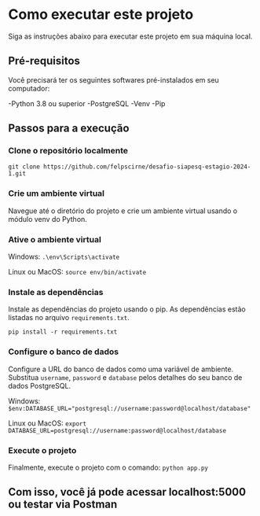 # Como executar este projeto
Siga as instruções abaixo para executar este projeto em sua máquina local.

## Pré-requisitos
Você precisará ter os seguintes softwares pré-instalados em seu computador:

-Python 3.8 ou superior
-PostgreSQL
-Venv
-Pip

## Passos para a execução
  ### Clone o repositório localmente

  `git clone https://github.com/felpscirne/desafio-siapesq-estagio-2024-1.git`

### Crie um ambiente virtual

  Navegue até o diretório do projeto e crie um ambiente virtual usando o módulo venv do Python.

### Ative o ambiente virtual

Windows:
`.\env\Scripts\activate`

Linux ou MacOS:
`source env/bin/activate`

### Instale as dependências

Instale as dependências do projeto usando o pip. As dependências estão listadas no arquivo `requirements.txt`.
 
  
  `pip install -r requirements.txt`

### Configure o banco de dados

Configure a URL do banco de dados como uma variável de ambiente. Substitua `username`, `password` e `database` pelos detalhes do seu banco de dados PostgreSQL.

Windows:
`$env:DATABASE_URL="postgresql://username:password@localhost/database"`

Linux ou MacOS:
`export DATABASE_URL=postgresql://username:password@localhost/database`

### Execute o projeto

Finalmente, execute o projeto com o comando:
`python app.py`

## Com isso, você já pode acessar localhost:5000 ou testar via Postman








